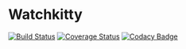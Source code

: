 # Watchkitty

[![Build Status](https://travis-ci.org/popcor255/watchkitty.svg?branch=master)](https://travis-ci.org/popcor255/watchkitty)
[![Coverage Status](https://coveralls.io/repos/github/popcor255/watchkitty/badge.svg?branch=master)](https://coveralls.io/github/popcor255/watchkitty?branch=master)
[![Codacy Badge](https://api.codacy.com/project/badge/Grade/7af5c6fcd0f8494798b70e04155580c3)](https://app.codacy.com/manual/popcor255/watchkitty?utm_source=github.com&utm_medium=referral&utm_content=popcor255/watchkitty&utm_campaign=Badge_Grade_Dashboard)
